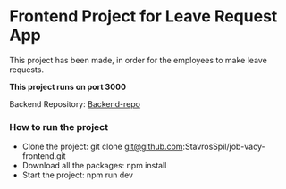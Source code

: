 # Frontend Project for Leave Request App

This project has been made, in order for the employees to make leave requests.

**This project runs on port 3000**

Backend Repository: [Backend-repo](https://github.com/akiskawi/job-vacy-backend)

### How to run the project 


- Clone the project: git clone git@github.com:StavrosSpil/job-vacy-frontend.git
- Download all the packages: npm install
- Start the project: npm run dev

